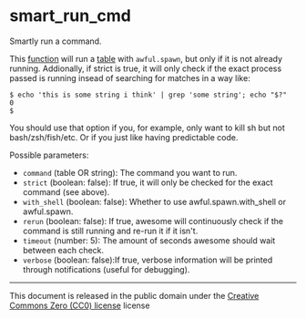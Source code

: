 smart_run_cmd
===
Smartly run a command.



This [function](https://www.lua.org/pil/5.html) will run a [table](https://www.lua.org/pil/2.5.html) with `awful.spawn`, but only if it is not already running.
Addionally, if strict is true, it will only check if the exact process
passed is running insead of searching for matches in a way like:

    $ echo 'this is some string i think' | grep 'some string'; echo "$?"
	0
	$

You should use that option if you, for example, only want to kill sh but not bash/zsh/fish/etc.
Or if you just like having predictable code.

Possible parameters:

 - `command` (table OR string): The command you want to run.
 - `strict` (boolean: false): If true, it will only be checked for the exact command (see above).
 - `with_shell` (boolean: false): Whether to use awful.spawn.with_shell or awful.spawn.
 - `rerun` (boolean: false): If true, awesome will continuously check if the command is still running and re-run it if it isn't.
 - `timeout` (number: 5): The amount of seconds awesome should wait between each check.
 - `verbose` (boolean: false):If true, verbose information will be printed through notifications (useful for debugging).

---

This document is released in the public domain under the [Creative Commons Zero (CC0) license](https://creativecommons.org/publicdomain/zero/1.0/) license